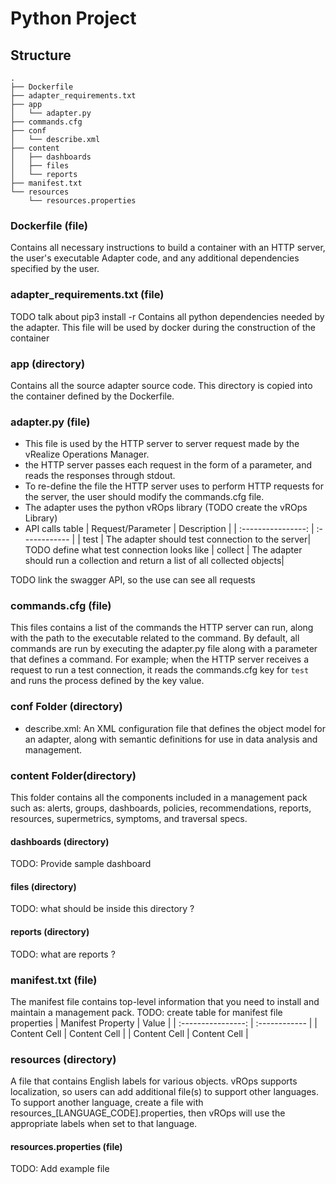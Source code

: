 # Python Project

## Structure
```
.
├── Dockerfile
├── adapter_requirements.txt
├── app
│   └── adapter.py
├── commands.cfg
├── conf
│   └── describe.xml
├── content
│   ├── dashboards
│   ├── files
│   └── reports
├── manifest.txt
└── resources
    └── resources.properties
```
### Dockerfile (file)
Contains all necessary instructions to build a container with an HTTP server, the user's executable Adapter
code, and any additional dependencies specified by the user.

### adapter_requirements.txt (file)
TODO  talk about pip3 install -r
Contains all python dependencies needed by the adapter. This file will be used by docker during the construction of the container

### app (directory)
Contains all the source adapter source code. This directory is copied into the container defined by the Dockerfile.
### adapter.py (file)
 - This file is used by the HTTP server to server request made by the vRealize Operations Manager.
 - the HTTP server passes each request in the form of a parameter, and reads the responses through stdout.
 - To re-define the file the HTTP server uses to perform HTTP requests for the server, the user should modify the commands.cfg file.
 - The adapter uses the python vROps library (TODO create the vROps Library)
 - API calls table
| Request/Parameter  | Description   |
| :----------------: | :------------ |
| test               | The adapter should test connection to the server| TODO define what test connection looks like
| collect            | The adapter should run a collection and return a list of all collected objects|

TODO link the swagger API, so the use can see all requests

### commands.cfg (file)
This files contains a list of the commands the HTTP server can run, along with the path to the executable related to the command. By default, all commands are run by executing the adapter.py file along with a parameter that defines a command. For example; when the HTTP server receives a request to run a test connection, it reads the commands.cfg key for `test` and runs the process defined by the key value.

### conf Folder (directory)
   - describe.xml: An XML configuration file that defines the object model for an adapter, along with semantic definitions for use in data analysis and management.

### content Folder(directory)
This folder contains all the components included in a management pack such as: alerts, groups, dashboards, policies, recommendations, reports, resources, supermetrics, symptoms, and traversal specs.
#### dashboards (directory)
TODO: Provide sample dashboard

#### files (directory)
TODO: what should be inside this directory ?

#### reports (directory)
TODO: what are reports ?

### manifest.txt (file)
The manifest file contains top-level information that you need to install and maintain a management pack.
TODO: create table for manifest file properties
| Manifest Property  | Value         |
| :----------------: | :------------ |
| Content Cell       | Content Cell  |
| Content Cell       | Content Cell  |

### resources (directory)
A file that contains English labels for various objects. vROps supports localization, so users can add additional file(s) to support other languages.
To support another language, create a file with resources_[LANGUAGE_CODE].properties, then vROps will use the appropriate labels when set to that language.
#### resources.properties (file)
TODO: Add example file